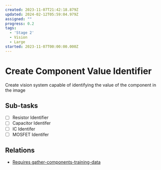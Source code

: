 ```yaml
---
created: 2023-11-07T21:42:18.879Z
updated: 2024-02-12T05:59:04.979Z
assigned: ""
progress: 0.2
tags:
  - 'Stage 2'
  - Vision
  - Large
started: 2023-11-07T00:00:00.000Z
---
```


# Create Component Value Identifier

Create vision system capable of identifying the value of the component in the image

## Sub-tasks

- [ ] Resistor Identifier
- [ ] Capacitor Identifer
- [ ] IC Identifer
- [ ] MOSFET Identifer

## Relations

- [Requires gather-components-training-data](gather-components-training-data.md)
